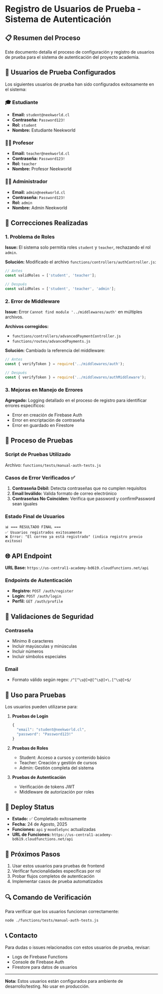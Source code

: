 # Registro de Usuarios de Prueba - Sistema de Autenticación

## 📋 Resumen del Proceso

Este documento detalla el proceso de configuración y registro de usuarios de prueba para el sistema de autenticación del proyecto academia.

## 👥 Usuarios de Prueba Configurados

Los siguientes usuarios de prueba han sido configurados exitosamente en el sistema:

### 🎓 Estudiante
- **Email:** `student@neekworld.cl`
- **Contraseña:** `Password123!`
- **Rol:** `student`
- **Nombre:** Estudiante Neekworld

### 👨‍🏫 Profesor
- **Email:** `teacher@neekworld.cl`
- **Contraseña:** `Password123!`
- **Rol:** `teacher`
- **Nombre:** Profesor Neekworld

### 👨‍💼 Administrador
- **Email:** `admin@neekworld.cl`
- **Contraseña:** `Password123!`
- **Rol:** `admin`
- **Nombre:** Admin Neekworld

## 🔧 Correcciones Realizadas

### 1. Problema de Roles
**Issue:** El sistema solo permitía roles `student` y `teacher`, rechazando el rol `admin`.

**Solución:** Modificado el archivo `functions/controllers/authController.js`:
```javascript
// Antes
const validRoles = ['student', 'teacher'];

// Después
const validRoles = ['student', 'teacher', 'admin'];
```

### 2. Error de Middleware
**Issue:** Error `Cannot find module '../middlewares/auth'` en múltiples archivos.

**Archivos corregidos:**
- `functions/controllers/advancedPaymentController.js`
- `functions/routes/advancedPayments.js`

**Solución:** Cambiado la referencia del middleware:
```javascript
// Antes
const { verifyToken } = require('../middlewares/auth');

// Después
const { verifyToken } = require('../middlewares/authMiddleware');
```

### 3. Mejoras en Manejo de Errores
**Agregado:** Logging detallado en el proceso de registro para identificar errores específicos:
- Error en creación de Firebase Auth
- Error en encriptación de contraseña
- Error en guardado en Firestore

## 🧪 Proceso de Pruebas

### Script de Pruebas Utilizado
Archivo: `functions/tests/manual-auth-tests.js`

### Casos de Error Verificados ✅
1. **Contraseña Débil:** Detecta contraseñas que no cumplen requisitos
2. **Email Inválido:** Valida formato de correo electrónico
3. **Contraseñas No Coinciden:** Verifica que password y confirmPassword sean iguales

### Estado Final de Usuarios
```
📊 === RESULTADO FINAL ===
✅ Usuarios registrados exitosamente
❌ Error: "El correo ya está registrado" (indica registro previo exitoso)
```

## 🌐 API Endpoint
**URL Base:** `https://us-central1-academy-bd619.cloudfunctions.net/api`

### Endpoints de Autenticación
- **Registro:** `POST /auth/register`
- **Login:** `POST /auth/login`
- **Perfil:** `GET /auth/profile`

## 🔐 Validaciones de Seguridad

### Contraseña
- Mínimo 8 caracteres
- Incluir mayúsculas y minúsculas
- Incluir números
- Incluir símbolos especiales

### Email
- Formato válido según regex: `/^[^\s@]+@[^\s@]+\.[^\s@]+$/`

## 📝 Uso para Pruebas

Los usuarios pueden utilizarse para:

1. **Pruebas de Login**
   ```javascript
   {
     "email": "student@neekworld.cl",
     "password": "Password123!"
   }
   ```

2. **Pruebas de Roles**
   - Student: Acceso a cursos y contenido básico
   - Teacher: Creación y gestión de cursos
   - Admin: Gestión completa del sistema

3. **Pruebas de Autenticación**
   - Verificación de tokens JWT
   - Middleware de autorización por roles

## 🚀 Deploy Status

- **Estado:** ✅ Completado exitosamente
- **Fecha:** 24 de Agosto, 2025
- **Funciones:** `api` y `moodleSync` actualizadas
- **URL de Funciones:** `https://us-central1-academy-bd619.cloudfunctions.net/api`

## 📱 Próximos Pasos

1. Usar estos usuarios para pruebas de frontend
2. Verificar funcionalidades específicas por rol
3. Probar flujos completos de autenticación
4. Implementar casos de prueba automatizados

## 🔍 Comando de Verificación

Para verificar que los usuarios funcionan correctamente:

```bash
node ./functions/tests/manual-auth-tests.js
```

## 📞 Contacto

Para dudas o issues relacionados con estos usuarios de prueba, revisar:
- Logs de Firebase Functions
- Console de Firebase Auth
- Firestore para datos de usuarios

---

**Nota:** Estos usuarios están configurados para ambiente de desarrollo/testing. No usar en producción.
